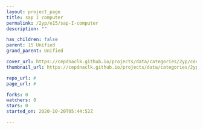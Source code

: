 ```yaml
---
layout: project_page
title: sap I computer
permalink: /2yp/e15/sap-I-computer
description: ""

has_children: false
parent: 15 Unified
grand_parent: Unified

cover_url: https://cepdnaclk.github.io/projects/data/categories/2yp/cover_page.jpg
thumbnail_url: https://cepdnaclk.github.io/projects/data/categories/2yp/thumbnail.jpg

repo_url: #
page_url: #

forks: 0
watchers: 0
stars: 0
started_on: 2020-10-20T05:44:52Z

---
```

    